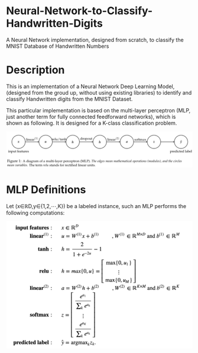 # Neural-Network-to-Classify-Handwritten-Digits
A Neural Network implementation, designed from scratch, to classify the MNIST Database of Handwritten Numbers

# Description
This is an implementation of a Neural Network Deep Learning Model, (designed from the groud up, without using existing libraries) to identify and classify Handwritten digits from the MNIST Dataset.

This particular implementation is based on the multi-layer perceptron (MLP, just another term for fully connected feedforward networks), which is shown as following. It is designed for a K-class classification problem.

![](images/MLP_diagram.png)

# MLP Definitions
Let  (x∈ℝD,y∈{1,2,⋯,K})  be a labeled instance, such an MLP performs the following computations:

![](images/MLP_description.png)

